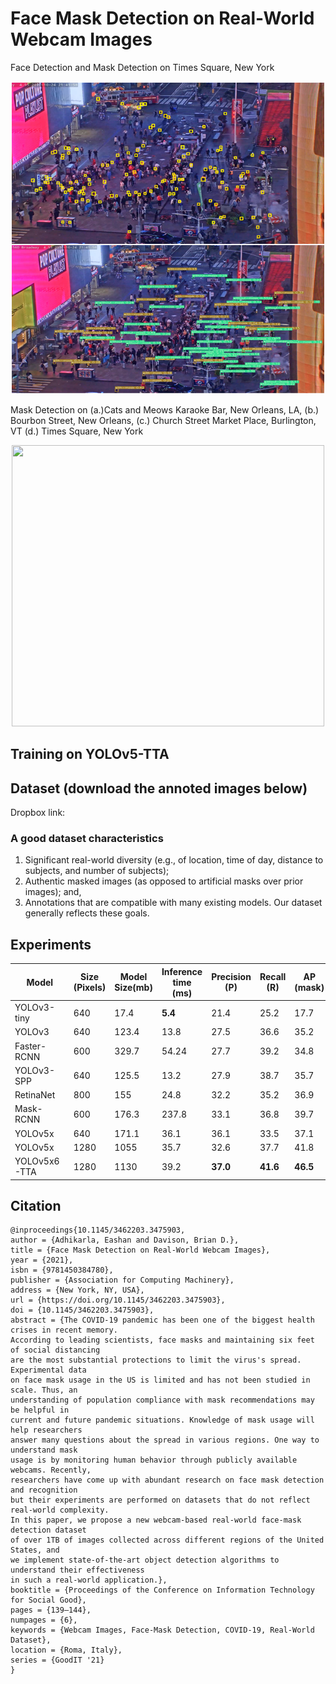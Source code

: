 # Face Mask Detection on Real-World Webcam Images
<!-- ![Face Detection and Mask Detection on Times Square, New York](https://github.com/eashanadhikarla/wfm/blob/main/sample/title_fig.jpeg)

![Mask Detection on (a.)Cats and Meows Karaoke Bar, New Orleans, LA, (b.) Bourbon Street, New Orleans, (c.) Church Street Market Place, Burlington, VT (d.) Times Square, New York](https://github.com/eashanadhikarla/wfm/blob/main/sample/main.png) -->

Face Detection and Mask Detection on Times Square, New York
<p align="center">
  <img width="500" height="500" src="https://github.com/eashanadhikarla/wfm/blob/main/sample/title_fig.jpeg">
</p>
Mask Detection on (a.)Cats and Meows Karaoke Bar, New Orleans, LA, (b.) Bourbon Street, New Orleans, (c.) Church Street Market Place, Burlington, VT (d.) Times Square, New York
<p align="center">
  <img width="500" height="450" src="https://github.com/eashanadhikarla/wfm/blob/main/sample/main.png">
</p>

## Training on YOLOv5-TTA

## Dataset (download the annoted images below)
Dropbox link: 

### A good dataset characteristics
1) Significant real-world diversity (e.g., of location, time of day, distance to subjects, and number of subjects);
2) Authentic masked images (as opposed to artificial masks over prior images); and, 
3) Annotations that are compatible with many existing models. 
Our dataset generally reflects these goals.

## Experiments

| Model | Size<br>(Pixels) | Model<br>Size(mb) | Inference<br>time (ms) | Precision<br>(P) | Recall<br>(R) | AP<br>(mask) | AP<br>(no-mask) |  AP<br>(unsure) | mAP<sup>test<br>@0.5 |
|---              |---  |---    |---     |---      |---      |---      |---      |---      |---
| YOLOv3-tiny     |640  |17.4   |**5.4** |21.4     |25.2     |17.7     |23.3     |3.94     |14.9
| YOLOv3          |640  |123.4  |13.8    |27.5     |36.6     |35.2     |36.0     |8.44     |26.8
| Faster-RCNN     |600  |329.7  |54.24   |27.7     |39.2     |34.8     |38.6     |10.9     |28.1
| YOLOv3-SPP      |640  |125.5  |13.2    |27.9     |38.7     |35.7     |37       |10.7     |27.8
| RetinaNet       |800  |155    |24.8    |32.2     |35.2     |36.9     |39.8     |10.1     |29
| Mask-RCNN       |600  |176.3  |237.8   |33.1     |36.8     |39.7     |42.2     |11.3     |31
| YOLOv5x         |640  |171.1  |36.1    |36.1     |33.5     |37.1     |40.2     |10.3     |29.2
| YOLOv5x         |1280 |1055   |35.7    |32.6     |37.7     |41.8     |46.7     |**11.7** |33.8
| YOLOv5x6-TTA    |1280 |1130   |39.2    |**37.0** |**41.6** |**46.5** |**47.4** |11.2     |**35.1**

## Citation
```
@inproceedings{10.1145/3462203.3475903,
author = {Adhikarla, Eashan and Davison, Brian D.},
title = {Face Mask Detection on Real-World Webcam Images},
year = {2021},
isbn = {9781450384780},
publisher = {Association for Computing Machinery},
address = {New York, NY, USA},
url = {https://doi.org/10.1145/3462203.3475903},
doi = {10.1145/3462203.3475903},
abstract = {The COVID-19 pandemic has been one of the biggest health crises in recent memory.
According to leading scientists, face masks and maintaining six feet of social distancing
are the most substantial protections to limit the virus's spread. Experimental data
on face mask usage in the US is limited and has not been studied in scale. Thus, an
understanding of population compliance with mask recommendations may be helpful in
current and future pandemic situations. Knowledge of mask usage will help researchers
answer many questions about the spread in various regions. One way to understand mask
usage is by monitoring human behavior through publicly available webcams. Recently,
researchers have come up with abundant research on face mask detection and recognition
but their experiments are performed on datasets that do not reflect real-world complexity.
In this paper, we propose a new webcam-based real-world face-mask detection dataset
of over 1TB of images collected across different regions of the United States, and
we implement state-of-the-art object detection algorithms to understand their effectiveness
in such a real-world application.},
booktitle = {Proceedings of the Conference on Information Technology for Social Good},
pages = {139–144},
numpages = {6},
keywords = {Webcam Images, Face-Mask Detection, COVID-19, Real-World Dataset},
location = {Roma, Italy},
series = {GoodIT '21}
}
```